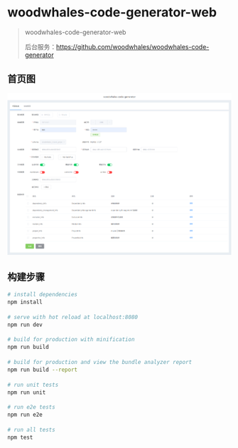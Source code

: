 # woodwhales-code-generator-web

> woodwhales-code-generator-web
>
> 后台服务：https://github.com/woodwhales/woodwhales-code-generator

## 首页图

![](doc/images/01.png)

## 构建步骤

``` bash
# install dependencies
npm install

# serve with hot reload at localhost:8080
npm run dev

# build for production with minification
npm run build

# build for production and view the bundle analyzer report
npm run build --report

# run unit tests
npm run unit

# run e2e tests
npm run e2e

# run all tests
npm test
```

